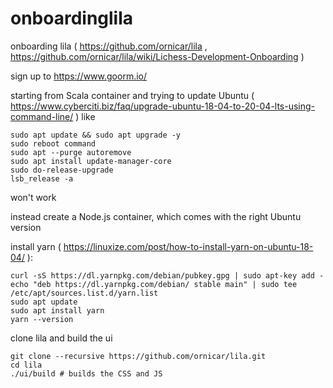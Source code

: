 # onboardinglila

onboarding lila ( https://github.com/ornicar/lila , https://github.com/ornicar/lila/wiki/Lichess-Development-Onboarding )

sign up to https://www.goorm.io/

starting from Scala container and trying to update Ubuntu ( https://www.cyberciti.biz/faq/upgrade-ubuntu-18-04-to-20-04-lts-using-command-line/ ) like

```
sudo apt update && sudo apt upgrade -y
sudo reboot command
sudo apt --purge autoremove
sudo apt install update-manager-core
sudo do-release-upgrade
lsb_release -a
```

won't work

instead create a Node.js container, which comes with the right Ubuntu version

install yarn ( https://linuxize.com/post/how-to-install-yarn-on-ubuntu-18-04/ ):

```
curl -sS https://dl.yarnpkg.com/debian/pubkey.gpg | sudo apt-key add -
echo "deb https://dl.yarnpkg.com/debian/ stable main" | sudo tee /etc/apt/sources.list.d/yarn.list
sudo apt update
sudo apt install yarn
yarn --version
```

clone lila and build the ui

```
git clone --recursive https://github.com/ornicar/lila.git
cd lila
./ui/build # builds the CSS and JS
```
